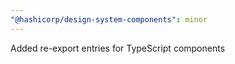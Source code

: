 ```yaml
---
"@hashicorp/design-system-components": minor
---
```


Added re-export entries for TypeScript components
